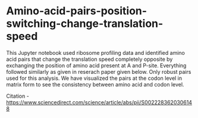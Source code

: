 # Amino-acid-pairs-position-switching-change-translation-speed

This Jupyter notebook used ribosome profiling data and identified amino acid pairs that change the translation speed completely opposite by exchanging the position of amino acid present at A and P-site. Everything followed similarly as given in reserach paper given below. Only robust pairs used for this analysis. We have visualized the pairs at the codon level in matrix form to see the consistency between amino acid and codon level.  


Citation - https://www.sciencedirect.com/science/article/abs/pii/S0022283620306148
